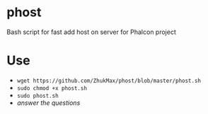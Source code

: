 # phost
Bash script for fast add host on server for Phalcon project

# Use
* `wget https://github.com/ZhukMax/phost/blob/master/phost.sh`
* `sudo chmod +x phost.sh`
* `sudo phost.sh`
* *answer the questions*
